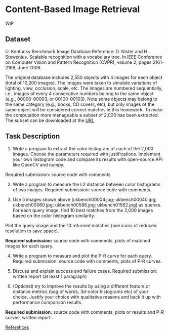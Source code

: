 # Content-Based Image Retrieval

WIP

## Dataset

U. Kentucky Benchmark Image Database Reference: D. Nistér and H. Stewénius. Scalable recognition with a vocabulary tree. In IEEE Conference on Computer Vision and Pattern Recognition (CVPR), volume 2, pages 2161-2168, June 2006.

The original database includes 2,550 objects with 4 images for each object (total of 10,200 images). The images were taken to simulate variations of lighting, view, occlusion, scale, etc. The images are numbered sequentially, i.e., images of every 4 consecutive numbers belong to the same object (e.g., 00000-00003, or 00100-00103). Note some objects may belong to the same category (e.g., books, CD covers, etc), but only images of the same object will be considered correct matches in this homework. To make the computation more manageable a subset of 2,000 has been extracted. The subset can be downloaded at the [URL](http://www.ee.columbia.edu/~rj2349/index_files/Homework1/)

## Task Description

1. Write a program to extract the color histogram of each of the 2,000 images. Choose the parameters required with justifications. Implement your own histogram code and compare its results with open-source API like OpenCV and numpy.

Required submission: source code with comments

2. Write a program to measure the L2 distance between color histograms of two images. Required submission: source code with comments.

3. Use 5 images shown above (ukbench00004.jpg; ukbench00040.jpg; ukbench00060.jpg; ukbench00588.jpg; ukbench01562.jpg) as queries. For each query image, find 10 best matches from the 2,000 images based on the color histogram similarity.

Plot the query image and the 10 returned matches (use icons of reduced resolution to save space).

**Required submission:** source code with comments, plots of matched images for each query.

4. Write a program to measure and plot the P-R curve for each query. Required submission: source code with comments, plots of P-R curves.

5. Discuss and explain success and failure cases. Required submission: written report (at least 1 paragraph)

6. (Optional) try to improve the results by using a different feature or distance metrics (bag of words, 3d-color histograms etc) of your choice. Justify your choice with qualitative reasons and back it up with performance comparison results.

**Required submission:** source code with comments, plots or results and P-R curves, written report .

[Referehces](https://acutecaretesting.org/en/articles/precision-recall-curves-what-are-they-and-how-are-they-used)